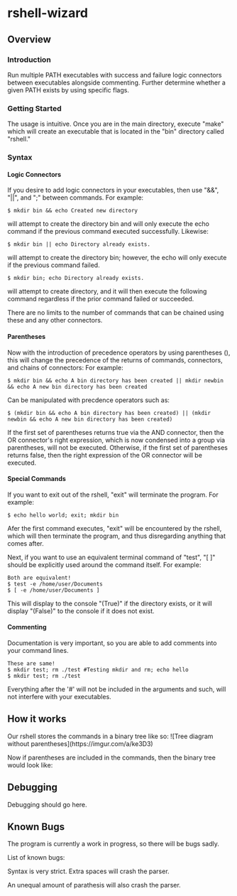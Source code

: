# rshell-wizard

<h2 id="Overview">Overview</h2>

<h3 id="Introduction">Introduction</h3>
Run multiple PATH executables with success and failure logic connectors between executables alongside commenting. Further determine whether a given PATH exists by using specific flags.

<h3 id="Getting Started">Getting Started</h3>
The usage is intuitive. Once you are in the main directory, execute "make" which will create an executable that is located in the "bin" directory called "rshell."

<h3 id="Syntax">Syntax</h3>

<h4 id="Logic Connectors">Logic Connectors</h4>
If you desire to add logic connectors in your executables, then use "&&", "||", and ";" between commands. For example:

    $ mkdir bin && echo Created new directory
    
will attempt to create the directory bin and will only execute the echo command if the previous command executed successfully. Likewise:

    $ mkdir bin || echo Directory already exists.
    
will attempt to create the directory bin; however, the echo will only execute if the previous command failed.

    $ mkdir bin; echo Directory already exists.
    
will attempt to create directory, and it will then execute the following command regardless if the prior command failed or succeeded.

There are no limits to the number of commands that can be chained using these and any other connectors.

<h4 id="Parentheses">Parentheses</h4>
Now with the introduction of precedence operators by using parentheses (), this will change the precedence of the returns of commands, connectors, and chains of connectors:
For example:

    $ mkdir bin && echo A bin directory has been created || mkdir newbin && echo A new bin directory has been created

Can be manipulated with precdence operators such as:

    $ (mkdir bin && echo A bin directory has been created) || (mkdir newbin && echo A new bin directory has been created)
    
If the first set of parentheses returns true via the AND connector, then the OR connector's right expression, which is now condensed into a group via parentheses, will not be executed. Otherwise, if the first set of parentheses returns false, then the right expression of the OR connector will be executed.

<h4 id="Special Commands">Special Commands</h4>
If you want to exit out of the rshell, "exit" will terminate the program. For example:

    $ echo hello world; exit; mkdir bin

Afer the first command executes, "exit" will be encountered by the rshell, which will then terminate the program, and thus disregarding anything that comes after.

Next, if you want to use an equivalent terminal command of "test", "[ ]" should be explicitly used around the command itself. For example:

    Both are equivalent!
    $ test -e /home/user/Documents
    $ [ -e /home/user/Documents ]

This will display to the console "(True)" if the directory exists, or it will display "(False)" to the console if it does not exist.

<h4 id ="Commenting">Commenting</h4>
Documentation is very important, so you are able to add comments into your command lines.

    These are same!
    $ mkdir test; rm ./test #Testing mkdir and rm; echo hello
    $ mkdir test; rm ./test
    
Everything after the '#' will not be included in the arguments and such, will not interfere with your executables.

<h2 id="How it works">How it works</h2>
Our rshell stores the commands in a binary tree like so:
![Tree diagram without parentheses](https://imgur.com/a/ke3D3)

Now if parentheses are included in the commands, then the binary tree would look like:

<h2 id="Debugging">Debugging</h2>
Debugging should go here.

<h2 id="Known Bugs">Known Bugs</h2>

The program is currently a work in progress, so there will be bugs sadly. 

List of known bugs:

Syntax is very strict. Extra spaces will crash the parser.

An unequal amount of parathesis will also crash the parser.
